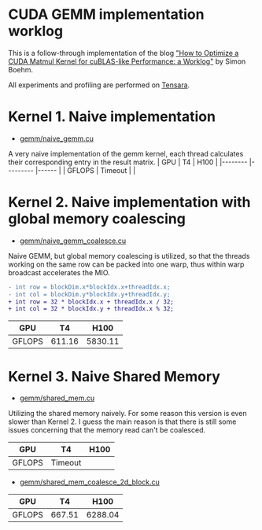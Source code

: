# CUDA GEMM implementation worklog
This is a follow-through implementation of the blog ["How to Optimize a CUDA Matmul Kernel for cuBLAS-like Performance: a Worklog"](https://siboehm.com/articles/22/CUDA-MMM) by Simon Boehm.

All experiments and profiling are performed on [Tensara](https://tensara.org/problems/matrix-multiplication).

# Kernel 1. Naive implementation
* [gemm/naive_gemm.cu](gemm/naive_gemm.cu)

A very naive implementation of the gemm kernel, each thread calculates their corresponding entry in the result matrix.
| GPU    	| T4      	| H100 	|
|--------	|---------	|------	|
| GFLOPS 	| Timeout 	|      	|

# Kernel 2. Naive implementation with global memory coalescing

* [gemm/naive_gemm_coalesce.cu](gemm/naive_gemm_coalesce.cu)

Naive GEMM, but global memory coalescing is utilized, so that the threads working on the same row can be packed into one warp, thus within warp broadcast accelerates the MIO.

```diff
- int row = blockDim.x*blockIdx.x+threadIdx.x;
- int col = blockDim.y*blockIdx.y+threadIdx.y;
+ int row = 32 * blockIdx.x + threadIdx.x / 32;
+ int col = 32 * blockIdx.y + threadIdx.x % 32;
```
| GPU    	| T4     	| H100    	|
|--------	|--------	|---------	|
| GFLOPS 	| 611.16 	| 5830.11 	|

# Kernel 3. Naive Shared Memory

* [gemm/shared_mem.cu](gemm/share_mem.cu)

Utilizing the shared memory naively. For some reason this version is even slower than Kernel 2. I guess the main reason is that there is still some issues concerning that the memory read can't be coalesced.

| GPU    	| T4      	| H100 	|
|--------	|---------	|------	|
| GFLOPS 	| Timeout 	|      	|

* [gemm/shared_mem_coalesce_2d_block.cu](gemm/shared_mem_coalesce_2d_block.cu)

| GPU    	| T4     	| H100    	|
|--------	|--------	|---------	|
| GFLOPS 	| 667.51 	| 6288.04 	|